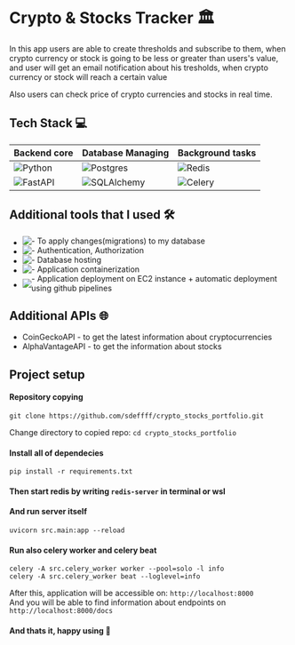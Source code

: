 # Crypto & Stocks Tracker 🏛️

In this app users are able to create thresholds and subscribe to them, when crypto currency or stock is going to be less or greater than users's value, and user will get an email notification about his tresholds, when crypto currency or stock will reach a certain value <br> 

Also users can check price of crypto currencies and stocks in real time.

## Tech Stack 💻

| Backend core | Database Managing | Background tasks | 
| ----------- | ----------- | ----- |
| ![Python](https://img.shields.io/badge/python-3670A0?style=for-the-badge&logo=python&logoColor=ffdd54)      | ![Postgres](https://img.shields.io/badge/postgresql-4169e1?style=for-the-badge&logo=postgresql&logoColor=white)       | ![Redis](https://img.shields.io/badge/Redis-DC382D?style=for-the-badge&logo=redis&logoColor=white) |
| ![FastAPI](https://img.shields.io/badge/FastAPI-005571?style=for-the-badge&logo=fastapi)   | ![SQLAlchemy](https://img.shields.io/badge/sqlalchemy-D71F00?style=for-the-badge&logo=sqlalchemy&logoColor=white)        | ![Celery](https://img.shields.io/badge/Celery-b6de64?style=for-the-badge&logo=celery&logoColor=white&color) |

## Additional tools that I used 🛠️
 * <div style="display: flex; algin-items: center"><img src="https://img.shields.io/badge/alembic-95a5a6?style=for-the-badge&logoColor=white"> - To apply changes(migrations) to my database</div>
* <div style="display: flex; align-items: center"><img src="https://img.shields.io/badge/JWT-black?style=for-the-badge&logo=JSON%20web%20tokens"> - Authentication, Authorization</div>
* <div style="display: flex; align-items: center;"><img src="https://img.shields.io/badge/Supabase-3ECF8E?style=for-the-badge&logo=supabase&logoColor=white"> - Database hosting</div>
* <div style="display: flex; align-items: center;"><img src="https://img.shields.io/badge/docker-257bd6?style=for-the-badge&logo=docker&logoColor=white"> - Application containerization</div>
* <div style="display: flex; align-items: center;"><img src="https://img.shields.io/badge/-Amazon AWS-232F3E?style=flat&logo=amazonaws&logoColor=white"/> - Application deployment on EC2 instance + automatic deployment using github pipelines</div>

## Additional APIs 🌐
* CoinGeckoAPI - to get the latest information about cryptocurrencies
* AlphaVantageAPI - to get the information about stocks

## Project setup 
#### Repository copying
```
git clone https://github.com/sdeffff/crypto_stocks_portfolio.git
```

Change directory to copied repo: ```cd crypto_stocks_portfolio``` <br>
#### Install all of dependecies
```
pip install -r requirements.txt
```
#### Then start redis by writing `redis-server` in terminal or wsl <br>
#### And run server itself
```
uvicorn src.main:app --reload
```
#### Run also celery worker and celery beat
```
celery -A src.celery_worker worker --pool=solo -l info
celery -A src.celery_worker beat --loglevel=info
```

After this, application will be accessible on: `http://localhost:8000` <br>
And you will be able to find information about endpoints on `http://localhost:8000/docs`

#### And thats it, happy using 🚀

